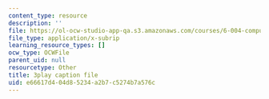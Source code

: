 ```yaml
---
content_type: resource
description: ''
file: https://ol-ocw-studio-app-qa.s3.amazonaws.com/courses/6-004-computation-structures-spring-2017/e66617d404d85234a2b7c5274b7a576c_3YjMdixww4c.vtt
file_type: application/x-subrip
learning_resource_types: []
ocw_type: OCWFile
parent_uid: null
resourcetype: Other
title: 3play caption file
uid: e66617d4-04d8-5234-a2b7-c5274b7a576c
---
```

